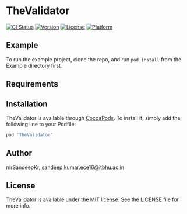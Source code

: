 # TheValidator

[![CI Status](https://img.shields.io/travis/mrSandeepKr/TheValidator.svg?style=flat)](https://travis-ci.org/mrSandeepKr/TheValidator)
[![Version](https://img.shields.io/cocoapods/v/TheValidator.svg?style=flat)](https://cocoapods.org/pods/TheValidator)
[![License](https://img.shields.io/cocoapods/l/TheValidator.svg?style=flat)](https://cocoapods.org/pods/TheValidator)
[![Platform](https://img.shields.io/cocoapods/p/TheValidator.svg?style=flat)](https://cocoapods.org/pods/TheValidator)

## Example

To run the example project, clone the repo, and run `pod install` from the Example directory first.

## Requirements

## Installation

TheValidator is available through [CocoaPods](https://cocoapods.org). To install
it, simply add the following line to your Podfile:

```ruby
pod 'TheValidator'
```

## Author

mrSandeepKr, sandeep.kumar.ece16@itbhu.ac.in

## License

TheValidator is available under the MIT license. See the LICENSE file for more info.
